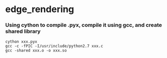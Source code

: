 # edge_rendering

### Using cython to compile .pyx, compile it using gcc, and create shared library

```shell
cython xxx.pyx
gcc -c -fPIC -I/usr/include/python2.7 xxx.c
gcc -shared xxx.o -o xxx.so
```
